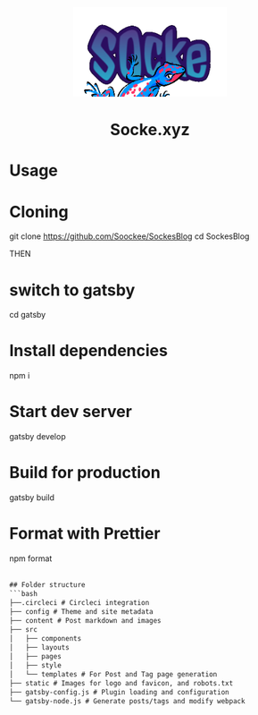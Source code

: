 <p align="center">
  <a href="https://socke.xyz">
    <img
      src="https://github.com/Soockee/SockesBlog/blob/master/img/Logo.png"
      height="160"
      alt="Socke.xyz"
      title="Socke.xyz"
    />
  </a>
  <h1 align="center">Socke.xyz<h1>
</p>

# Usage


# Cloning
git clone https://github.com/Soockee/SockesBlog
cd SockesBlog

THEN
# switch to gatsby
cd gatsby

# Install dependencies
npm i

# Start dev server
gatsby develop

# Build for production
gatsby build

# Format with Prettier
npm format

```

## Folder structure
```bash
├──.circleci # Circleci integration
├── config # Theme and site metadata
├── content # Post markdown and images
├── src
│   ├── components
│   ├── layouts
│   ├── pages
│   ├── style
│   └── templates # For Post and Tag page generation
├── static # Images for logo and favicon, and robots.txt
├── gatsby-config.js # Plugin loading and configuration
└── gatsby-node.js # Generate posts/tags and modify webpack
```
